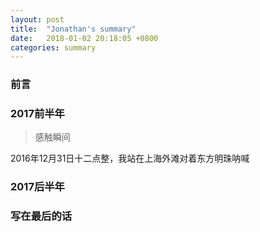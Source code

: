 ```yaml
---
layout: post
title:  "Jonathan's summary"
date:   2018-01-02 20:18:05 +0800
categories: summary
---
```

### 前言



### 2017前半年
> 感触瞬间

2016年12月31日十二点整，我站在上海外滩对着东方明珠呐喊

### 2017后半年



### 写在最后的话
